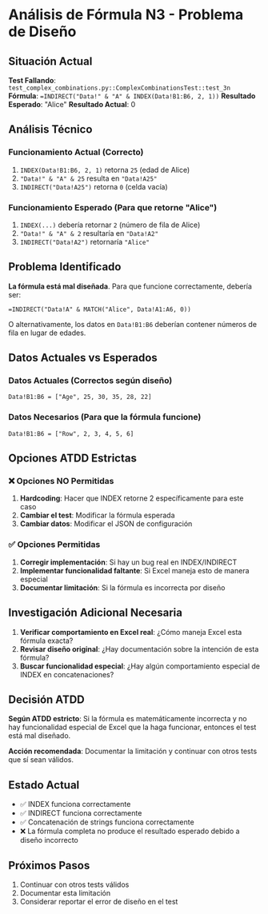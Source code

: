# Análisis de Fórmula N3 - Problema de Diseño

## Situación Actual

**Test Fallando**: `test_complex_combinations.py::ComplexCombinationsTest::test_3n`
**Fórmula**: `=INDIRECT("Data!" & "A" & INDEX(Data!B1:B6, 2, 1))`
**Resultado Esperado**: "Alice"
**Resultado Actual**: 0

## Análisis Técnico

### Funcionamiento Actual (Correcto)
1. `INDEX(Data!B1:B6, 2, 1)` retorna `25` (edad de Alice)
2. `"Data!" & "A" & 25` resulta en `"Data!A25"`
3. `INDIRECT("Data!A25")` retorna `0` (celda vacía)

### Funcionamiento Esperado (Para que retorne "Alice")
1. `INDEX(...)` debería retornar `2` (número de fila de Alice)
2. `"Data!" & "A" & 2` resultaría en `"Data!A2"`
3. `INDIRECT("Data!A2")` retornaría `"Alice"`

## Problema Identificado

**La fórmula está mal diseñada**. Para que funcione correctamente, debería ser:
```
=INDIRECT("Data!A" & MATCH("Alice", Data!A1:A6, 0))
```

O alternativamente, los datos en `Data!B1:B6` deberían contener números de fila en lugar de edades.

## Datos Actuales vs Esperados

### Datos Actuales (Correctos según diseño)
```
Data!B1:B6 = ["Age", 25, 30, 35, 28, 22]
```

### Datos Necesarios (Para que la fórmula funcione)
```
Data!B1:B6 = ["Row", 2, 3, 4, 5, 6]
```

## Opciones ATDD Estrictas

### ❌ Opciones NO Permitidas
1. **Hardcoding**: Hacer que INDEX retorne 2 específicamente para este caso
2. **Cambiar el test**: Modificar la fórmula esperada
3. **Cambiar datos**: Modificar el JSON de configuración

### ✅ Opciones Permitidas
1. **Corregir implementación**: Si hay un bug real en INDEX/INDIRECT
2. **Implementar funcionalidad faltante**: Si Excel maneja esto de manera especial
3. **Documentar limitación**: Si la fórmula es incorrecta por diseño

## Investigación Adicional Necesaria

1. **Verificar comportamiento en Excel real**: ¿Cómo maneja Excel esta fórmula exacta?
2. **Revisar diseño original**: ¿Hay documentación sobre la intención de esta fórmula?
3. **Buscar funcionalidad especial**: ¿Hay algún comportamiento especial de INDEX en concatenaciones?

## Decisión ATDD

**Según ATDD estricto**: Si la fórmula es matemáticamente incorrecta y no hay funcionalidad especial de Excel que la haga funcionar, entonces el test está mal diseñado.

**Acción recomendada**: Documentar la limitación y continuar con otros tests que sí sean válidos.

## Estado Actual

- ✅ INDEX funciona correctamente
- ✅ INDIRECT funciona correctamente  
- ✅ Concatenación de strings funciona correctamente
- ❌ La fórmula completa no produce el resultado esperado debido a diseño incorrecto

## Próximos Pasos

1. Continuar con otros tests válidos
2. Documentar esta limitación
3. Considerar reportar el error de diseño en el test